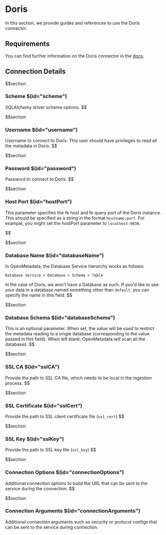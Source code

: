 # Doris

In this section, we provide guides and references to use the Doris connector.

## Requirements

You can find further information on the Doris connector in the [docs](https://docs.open-metadata.org/connectors/database/doris).

## Connection Details

$$section
### Scheme $(id="scheme")

SQLAlchemy driver scheme options.
$$

$$section
### Username $(id="username")

Username to connect to Doris. This user should have privileges to read all the metadata in Doris.
$$

$$section
### Password $(id="password")

Password to connect to Doris.
$$

$$section
### Host Port $(id="hostPort")

This parameter specifies the fe host and fe query port of the Doris instance. This should be specified as a string in the format `hostname:port`. For example, you might set the hostPort parameter to `localhost:9030`.


$$

$$section
### Database Name $(id="databaseName")

In OpenMetadata, the Database Service hierarchy works as follows:

```
Database Service > Database > Schema > Table
```

In the case of Doris, we won't have a Database as such. If you'd like to see your data in a database named something other than `default`, you can specify the name in this field.
$$

$$section
### Database Schema $(id="databaseSchema")
This is an optional parameter. When set, the value will be used to restrict the metadata reading to a single database (corresponding to the value passed in this field). When left blank, OpenMetadata will scan all the databases.
$$

$$section
### SSL CA $(id="sslCA")
Provide the path to SSL CA file, which needs to be local in the ingestion process.
$$

$$section
### SSL Certificate $(id="sslCert")
Provide the path to SSL client certificate file (`ssl_cert`)
$$

$$section
### SSL Key $(id="sslKey")
Provide the path to SSL key file (`ssl_key`)
$$

$$section
### Connection Options $(id="connectionOptions")
Additional connection options to build the URL that can be sent to the service during the connection.
$$

$$section
### Connection Arguments $(id="connectionArguments")
Additional connection arguments such as security or protocol configs that can be sent to the service during connection.
